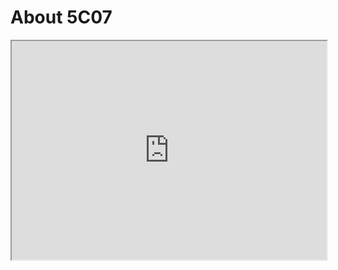 # About 5C07
<!--iframe src="https://www.google.com/maps/d/embed?mid=1u8zW4jg_u7IhE8On2rlT8qv9iJefekw&z=14" width="100%" height="700"-->
<iframe src="https://www.google.com/maps/d/u/2/embed?mid=1u8zW4jg_u7IhE8On2rlT8qv9iJefekw&ehbc=2E312F&z=15" width="100%" height="350"></iframe>